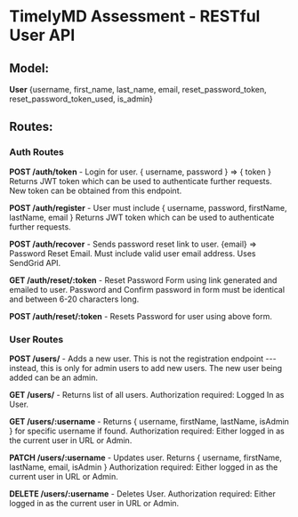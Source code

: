 # TimelyMD Assessment - RESTful User API

## Model:

**User** {username, first_name, last_name, email, reset_password_token, reset_password_token_used, is_admin}

## Routes:

### Auth Routes

**POST /auth/token** - Login for user. { username, password } => { token } Returns JWT token which can be used to authenticate further requests. New token can be obtained from this endpoint.

**POST /auth/register** - User must include { username, password, firstName, lastName, email } Returns JWT token which can be used to authenticate further requests.

**POST /auth/recover** - Sends password reset link to user. {email} => Password Reset Email. Must include valid user email address. Uses SendGrid API.

**GET /auth/reset/:token** - Reset Password Form using link generated and emailed to user. Password and Confirm password in form must be identical and between 6-20 characters long.

**POST /auth/reset/:token** - Resets Password for user using above form.

### User **Routes**

**POST /users/** - Adds a new user. This is not the registration endpoint --- instead, this is only for admin users to add new users. The new user being added can be an admin.

**GET /users/** - Returns list of all users. Authorization required: Logged In as User.

**GET /users/:username** - Returns { username, firstName, lastName, isAdmin } for specific username if found. Authorization required: Either logged in as the current user in URL or Admin.

**PATCH /users/:username** - Updates user. Returns { username, firstName, lastName, email, isAdmin } Authorization required: Either logged in as the current user in URL or Admin.

**DELETE /users/:username** - Deletes User. Authorization required: Either logged in as the current user in URL or Admin.
